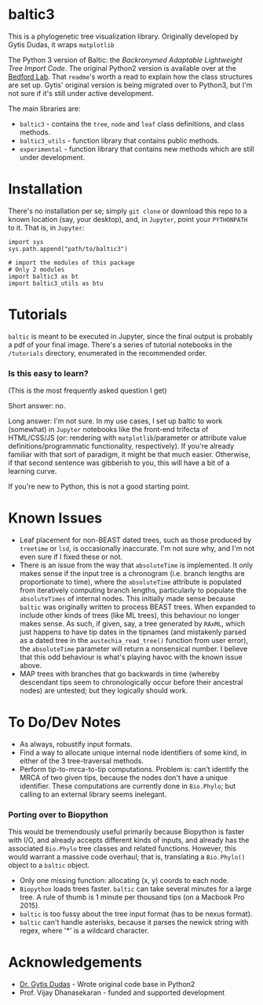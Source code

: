 # baltic3

This is a phylogenetic tree visualization library. Originally developed by Gytis Dudas, it wraps `matplotlib`

The Python 3 version of Baltic: the *Backronymed Adaptable Lightweight Tree Import Code*. The original Python2 version is available over at the [Bedford Lab](https://github.com/blab/baltic). That `readme`'s worth a read to explain how the class structures are set up. Gytis' original version is being migrated over to Python3, but I'm not sure if it's still under active development.

The main libraries are:

* `baltic3` - contains the `tree`, `node` and `leaf` class definitions, and class methods.
* `baltic3_utils` - function library that contains public methods.
* `experimental` - function library that contains new methods which are still under development.

# Installation

There's no installation per se; simply `git clone` or download this repo to a known location (say, your desktop), and, in `Jupyter`, point your `PYTHONPATH` to it. That is, in `Jupyter`:

```
import sys
sys.path.append("path/to/baltic3")

# import the modules of this package
# Only 2 modules
import baltic3 as bt
import baltic3_utils as btu
```

# Tutorials

`baltic` is meant to be executed in Jupyter, since the final output is probably a pdf of your final image. There's a series of tutorial notebooks in the `/tutorials` directory, enumerated in the recommended order.

### Is this easy to learn?

(This is the most frequently asked question I get)

Short answer: no.

Long answer: I'm not sure. In my use cases, I set up baltic to work (somewhat) in `Jupyter` notebooks like the front-end trifecta of HTML/CSS/JS (or: rendering with `matplotlib`/parameter or attribute value definitions/programmatic functionality, respectively).  If you're already familiar with that sort of paradigm, it might be that much easier. Otherwise, if that second sentence was gibberish to you, this will have a bit of a learning curve.

If you're new to Python, this is not a good starting point.

# Known Issues

* Leaf placement for non-BEAST dated trees, such as those produced by `treetime` or `lsd`, is occasionally inaccurate. I'm not sure why, and I'm not even sure if I fixed these or not.  
* There is an issue from the way that `absoluteTime` is implemented. It only makes sense if the input tree is a chronogram (i.e. branch lengths are proportionate to time), where the `absoluteTime` attribute is populated from iteratively computing branch lengths, particularly to populate the `absoluteTimes` of internal nodes. This initially made sense because `baltic` was originally written to process BEAST trees. When expanded to include other kinds of trees (like ML trees), this behaviour no longer makes sense. As such, if given, say, a tree generated by `RAxML`, which just happens to have tip dates in the tipnames (and mistakenly parsed as a dated tree in the `austechia_read_tree()` function from user error), the `absoluteTime` parameter will return a nonsensical number. I believe that this odd behaviour is what's playing havoc with the known issue above.
* MAP trees with branches that go backwards in time (whereby descendant tips seem to chronologically occur before their ancestral nodes) are untested; but they logically should work.

# To Do/Dev Notes

 - As always, robustify input formats.
 - Find a way to allocate unique internal node identifiers of some kind, in either of the 3 tree-traversal methods.
 - Perform tip-to-mrca-to-tip computations. Problem is: can't identify the MRCA of two given tips, because the nodes don't have a unique identifier. These computations are currently done in `Bio.Phylo`; but calling to an external library seems inelegant.

### Porting over to Biopython

This would be tremendously useful primarily because Biopython is faster with I/O, and already accepts different kinds of inputs, and already has the associated `Bio.Phylo` tree classes and related functions. However, this would warrant a massive code overhaul; that is, translating a `Bio.Phylo()` object to a `baltic` object.

* Only one missing function: allocating (x, y) coords to each node.
* `Biopython` loads trees faster. `baltic` can take several minutes for a large tree. A rule of thumb is 1 minute per thousand tips (on a Macbook Pro 2015).
* `baltic` is too fussy about the tree input format (has to be nexus format).
* `baltic` can't handle asterisks, because it parses the newick string with regex, where '\*' is a wildcard character.

# Acknowledgements

* [Dr. Gytis Dudas](https://github.com/evogytis) - Wrote original code base in Python2
* Prof. Vijay Dhanasekaran - funded and supported development
